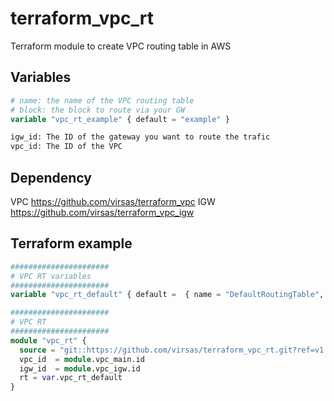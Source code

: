 # terraform_vpc_rt

Terraform module to create VPC routing table in AWS

## Variables

``` terraform
# name: the name of the VPC routing table
# block: the block to route via your GW
variable "vpc_rt_example" { default = "example" }

igw_id: The ID of the gateway you want to route the trafic
vpc_id: The ID of the VPC
```

## Dependency

VPC <https://github.com/virsas/terraform_vpc>
IGW <https://github.com/virsas/terraform_vpc_igw>

## Terraform example

``` terraform
######################
# VPC RT variables
######################
variable "vpc_rt_default" { default =  { name = "DefaultRoutingTable", block = "0.0.0.0/0" }

######################
# VPC RT
######################
module "vpc_rt" {
  source = "git::https://github.com/virsas/terraform_vpc_rt.git?ref=v1.0.0"
  vpc_id  = module.vpc_main.id
  igw_id  = module.vpc_igw.id
  rt = var.vpc_rt_default
}
```
